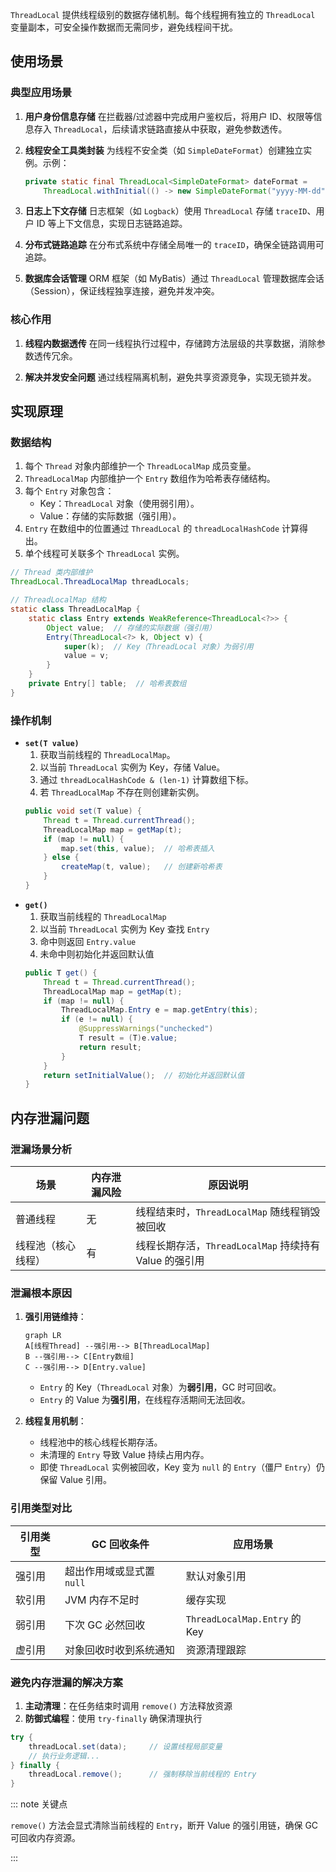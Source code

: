 `ThreadLocal` 提供线程级别的数据存储机制。每个线程拥有独立的 `ThreadLocal` 变量副本，可安全操作数据而无需同步，避免线程间干扰。

## 使用场景

### 典型应用场景

1. **用户身份信息存储**
   在拦截器/过滤器中完成用户鉴权后，将用户 ID、权限等信息存入 `ThreadLocal`，后续请求链路直接从中获取，避免参数透传。
 
2. **线程安全工具类封装**
   为线程不安全类（如 `SimpleDateFormat`）创建独立实例。示例：
	```java
	private static final ThreadLocal<SimpleDateFormat> dateFormat = 
		ThreadLocal.withInitial(() -> new SimpleDateFormat("yyyy-MM-dd"));
	```

3. **日志上下文存储**
   日志框架（如 `Logback`）使用 `ThreadLocal` 存储 `traceID`、用户 ID 等上下文信息，实现日志链路追踪。

4. **分布式链路追踪**
   在分布式系统中存储全局唯一的 `traceID`，确保全链路调用可追踪。

5. **数据库会话管理**
   ORM 框架（如 MyBatis）通过 `ThreadLocal` 管理数据库会话（Session），保证线程独享连接，避免并发冲突。

### 核心作用

1. **线程内数据透传**
   在同一线程执行过程中，存储跨方法层级的共享数据，消除参数透传冗余。
 
2. **解决并发安全问题**
   通过线程隔离机制，避免共享资源竞争，实现无锁并发。

## 实现原理

### 数据结构

1. 每个 `Thread` 对象内部维护一个 `ThreadLocalMap` 成员变量。
2. `ThreadLocalMap` 内部维护一个 `Entry` 数组作为哈希表存储结构。
3. 每个 `Entry` 对象包含：
    - Key：`ThreadLocal` 对象（使用弱引用）。
    - Value：存储的实际数据（强引用）。
4. `Entry` 在数组中的位置通过 `ThreadLocal` 的 `threadLocalHashCode` 计算得出。
5. 单个线程可关联多个 `ThreadLocal` 实例。
```java
// Thread 类内部维护
ThreadLocal.ThreadLocalMap threadLocals;

// ThreadLocalMap 结构
static class ThreadLocalMap {
    static class Entry extends WeakReference<ThreadLocal<?>> {
        Object value;  // 存储的实际数据（强引用）
        Entry(ThreadLocal<?> k, Object v) {
            super(k);  // Key（ThreadLocal 对象）为弱引用
            value = v;
        }
    }
    private Entry[] table;  // 哈希表数组
}
```

### 操作机制

- **`set(T value)`**
	1. 获取当前线程的 `ThreadLocalMap`。
	2. 以当前 `ThreadLocal` 实例为 Key，存储 Value。
	3. 通过 `threadLocalHashCode & (len-1)` 计算数组下标。
	4. 若 `ThreadLocalMap` 不存在则创建新实例。
	```java
	public void set(T value) {
	    Thread t = Thread.currentThread();
	    ThreadLocalMap map = getMap(t);
	    if (map != null) {
	        map.set(this, value);  // 哈希表插入
	    } else {
	        createMap(t, value);   // 创建新哈希表
	    }
	}
	```
- **`get()`**
	1. 获取当前线程的 `ThreadLocalMap`
	2. 以当前 `ThreadLocal` 实例为 Key 查找 `Entry`
	3. 命中则返回 `Entry.value`
	4. 未命中则初始化并返回默认值
	```java
	public T get() {  
	    Thread t = Thread.currentThread();  
	    ThreadLocalMap map = getMap(t);  
	    if (map != null) {  
	        ThreadLocalMap.Entry e = map.getEntry(this);  
	        if (e != null) {  
	            @SuppressWarnings("unchecked")  
	            T result = (T)e.value;  
	            return result;  
	        }
	    }
	    return setInitialValue();  // 初始化并返回默认值
	}
	```

## 内存泄漏问题

### 泄漏场景分析

| 场景        | 内存泄漏风险 | 原因说明                                    |
| --------- | ------ | --------------------------------------- |
| 普通线程      | 无      | 线程结束时，`ThreadLocalMap` 随线程销毁被回收         |
| 线程池（核心线程） | 有      | 线程长期存活，`ThreadLocalMap` 持续持有 Value 的强引用 |

### 泄漏根本原因

1. **强引用链维持**：
	```mermaid
	graph LR
	A[线程Thread] --强引用--> B[ThreadLocalMap]
	B --强引用--> C[Entry数组]
	C --强引用--> D[Entry.value]
	```
    - `Entry` 的 Key（`ThreadLocal` 对象）为**弱引用**，GC 时可回收。
    - `Entry` 的 Value 为**强引用**，在线程存活期间无法回收。

2. **线程复用机制**：
    - 线程池中的核心线程长期存活。
    - 未清理的 `Entry` 导致 Value 持续占用内存。
    - 即使 `ThreadLocal` 实例被回收，Key 变为 `null` 的 `Entry`（僵尸 `Entry`）仍保留 Value 引用。

### 引用类型对比

| 引用类型 | GC 回收条件          | 应用场景                         |
| ---- | ---------------- | ---------------------------- |
| 强引用  | 超出作用域或显式置 `null` | 默认对象引用                       |
| 软引用  | JVM 内存不足时        | 缓存实现                         |
| 弱引用  | 下次 GC 必然回收       | `ThreadLocalMap.Entry` 的 Key |
| 虚引用  | 对象回收时收到系统通知      | 资源清理跟踪                       |

### 避免内存泄漏的解决方案

1. **主动清理**：在任务结束时调用 `remove()` 方法释放资源
2. **防御式编程**：使用 `try-finally` 确保清理执行

```java
try {
    threadLocal.set(data);     // 设置线程局部变量
    // 执行业务逻辑...
} finally {
    threadLocal.remove();      // 强制移除当前线程的 Entry
}
```

::: note 关键点

`remove()` 方法会显式清除当前线程的 `Entry`，断开 Value 的强引用链，确保 GC 可回收内存资源。

:::
